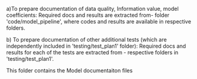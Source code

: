 a)To prepare documentation of data quality, Information value, model coefficients:
Required docs and results are extracted from-
	folder 'code/model_pipeline', where codes and results are available in respective folders.

b) To prepare documentation of other additional tests (which are independently included in 'testing/test_plan1' folder):
Required docs and results for each of the tests are extracted from -
	 respective folders in 'testing/test_plan1'.

This folder contains the Model documentaiton files